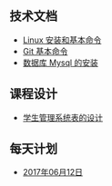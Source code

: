 ## 技术文档
* [Linux 安装和基本命令](./mysql-doc01.md)  
* [Git 基本命令](./mysql-doc.02.md)  
* [数据库 Mysql 的安装](./mysql-doc05.md)   



## 课程设计
* [学生管理系统表的设计](./mysql-doc04.md)


## 每天计划

* [2017年06月12日](20170612.md)

